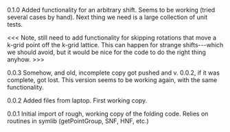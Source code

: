 

0.1.0 Added functionality for an arbitrary shift. Seems to be working (tried several cases by
hand). Next thing we need is a large collection of unit tests.

<<< Note, still need to add functionality for skipping rotations that move a k-grid point off the
k-grid lattice. This can happen for strange shifts---which we should avoid, but it would be nice for
the code to do the right thing anyhow. >>> 

0.0.3 Somehow, and old, incomplete copy got pushed and v. 0.0.2, if it was complete, got lost. This
version seems to be working again, with the same functionality.

0.0.2 Added files from laptop. First working copy.

0.0.1 Initial import of rough, working copy of the folding code. Relies on routines in symlib
(getPointGroup, SNF, HNF, etc.)
